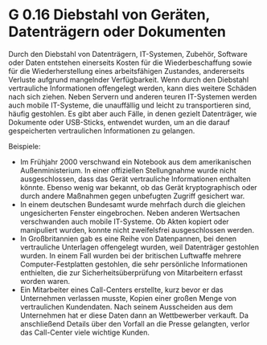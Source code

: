 G 0.16 Diebstahl von Geräten, Datenträgern oder Dokumenten
==========================================================

Durch den Diebstahl von Datenträgern, IT-Systemen, Zubehör, Software oder Daten entstehen einerseits Kosten für die Wiederbeschaffung sowie für die Wiederherstellung eines arbeitsfähigen Zustandes, andererseits Verluste aufgrund mangelnder Verfügbarkeit. Wenn durch den Diebstahl vertrauliche Informationen offengelegt werden, kann dies weitere Schäden nach sich ziehen. Neben Servern und anderen teuren IT-Systemen werden auch mobile IT-Systeme, die unauffällig und leicht zu transportieren sind, häufig gestohlen. Es gibt aber auch Fälle, in denen gezielt Datenträger, wie Dokumente oder USB-Sticks, entwendet wurden, um an die darauf gespeicherten vertraulichen Informationen zu gelangen.

Beispiele:

* Im Frühjahr 2000 verschwand ein Notebook aus dem amerikanischen Außenministerium. In einer offiziellen Stellungnahme wurde nicht ausgeschlossen, dass das Gerät vertrauliche Informationen enthalten könnte. Ebenso wenig war bekannt, ob das Gerät kryptographisch oder durch andere Maßnahmen gegen unbefugten Zugriff gesichert war.
* In einem deutschen Bundesamt wurde mehrfach durch die gleichen ungesicherten Fenster eingebrochen. Neben anderen Wertsachen verschwanden auch mobile IT-Systeme. Ob Akten kopiert oder manipuliert wurden, konnte nicht zweifelsfrei ausgeschlossen werden.
* In Großbritannien gab es eine Reihe von Datenpannen, bei denen vertrauliche Unterlagen offengelegt wurden, weil Datenträger gestohlen wurden. In einem Fall wurden bei der britischen Luftwaffe mehrere Computer-Festplatten gestohlen, die sehr persönliche Informationen enthielten, die zur Sicherheitsüberprüfung von Mitarbeitern erfasst worden waren.
* Ein Mitarbeiter eines Call-Centers erstellte, kurz bevor er das Unternehmen verlassen musste, Kopien einer großen Menge von vertraulichen Kundendaten. Nach seinem Ausscheiden aus dem Unternehmen hat er diese Daten dann an Wettbewerber verkauft. Da anschließend Details über den Vorfall an die Presse gelangten, verlor das Call-Center viele wichtige Kunden.
